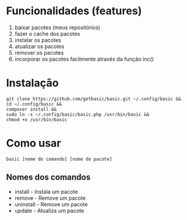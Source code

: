 # Funcionalidades (features)
1. baixar pacotes (meus repositórios)
2. fazer o cache dos pacotes
3. instalar os pacotes
4. atualizar os pacotes
5. remover os pacotes
6. incorporar os pacotes facilmente através da função inc()

# Instalação
    git clone https://github.com/getbasic/basic.git ~/.config/basic &&
    cd ~/.config/basic &&
    composer install &&
    sudo ln -s ~/.config/basic/basic.php /usr/bin/basic &&
    chmod +x /usr/bin/basic

# Como usar
```
basic [nome do comando] [nome do pacote]
```
## Nomes dos comandos
- install - Instala um pacote
- remove - Remove um pacote
- uninstall - Remove um pacote
- update - Atualiza um pacote
